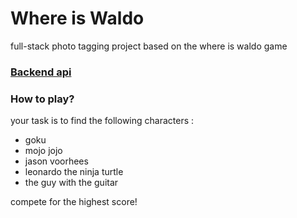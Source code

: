 # Where is Waldo
full-stack photo tagging project based on the where is waldo game

### [Backend api](https://github.com/forge34/where-is-waldo-backend)

### How to play?
your task is to find the following characters :
- goku
- mojo jojo
- jason voorhees
- leonardo the ninja turtle
- the guy with the guitar

compete for the highest score!
